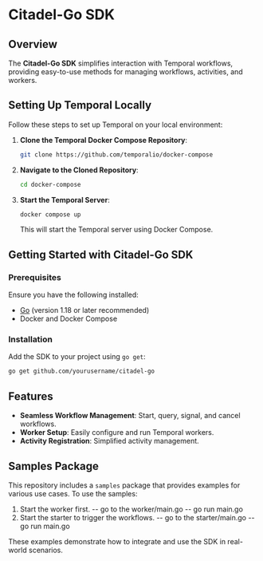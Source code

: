 # Citadel-Go SDK

## Overview

The **Citadel-Go SDK** simplifies interaction with Temporal workflows, providing easy-to-use methods for managing workflows, activities, and workers.

## Setting Up Temporal Locally

Follow these steps to set up Temporal on your local environment:

1. **Clone the Temporal Docker Compose Repository**:
   ```bash
   git clone https://github.com/temporalio/docker-compose
   ```

2. **Navigate to the Cloned Repository**:
   ```bash
   cd docker-compose
   ```

3. **Start the Temporal Server**:
   ```bash
   docker compose up
   ```

   This will start the Temporal server using Docker Compose.

## Getting Started with Citadel-Go SDK

### Prerequisites

Ensure you have the following installed:
- [Go](https://go.dev/) (version 1.18 or later recommended)
- Docker and Docker Compose

### Installation

Add the SDK to your project using `go get`:
```bash
go get github.com/yourusername/citadel-go
```
## Features

- **Seamless Workflow Management**: Start, query, signal, and cancel workflows.
- **Worker Setup**: Easily configure and run Temporal workers.
- **Activity Registration**: Simplified activity management.

## Samples Package

This repository includes a `samples` package that provides examples for various use cases. To use the samples:

1. Start the worker first.
    -- go to the worker/main.go
    -- go run main.go
2. Start the starter to trigger the workflows.
    -- go to the starter/main.go
    -- go run main.go

These examples demonstrate how to integrate and use the SDK in real-world scenarios.

